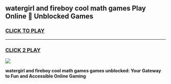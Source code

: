 
## watergirl and fireboy cool math games Play Online 👋 Unblocked Games
<h3>
<a href="https://news.freeplayer.one?title=watergirl_and_fireboy_cool_math_games&ref=17CMG">CLICK TO PLAY</a></h3>
<hr>

<h3>
<a href="https://news.freeplayer.one?title=watergirl_and_fireboy_cool_math_games&ref=17CMG">CLICK 2 PLAY</a>
  
</h3>

<a href="https://news.freeplayer.one?title=watergirl_and_fireboy_cool_math_games&ref=17CMG/"><img src="https://clearcache.store/games.png"></a>


**watergirl and fireboy cool math games games unblocked: Your Gateway to Fun and Accessible Online Gaming**
